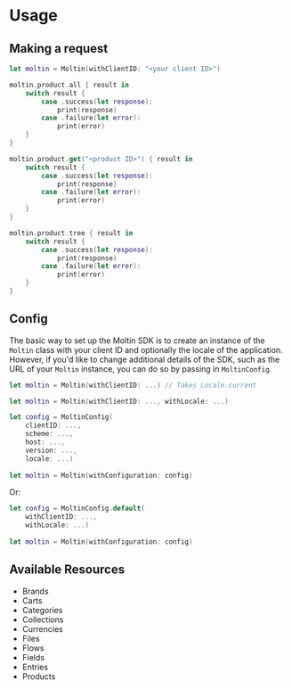 # Usage

## Making a request
```swift
let moltin = Moltin(withClientID: "<your client ID>")

moltin.product.all { result in
    switch result {
        case .success(let response):
            print(response)
        case .failure(let error):
            print(error)
    }
}

moltin.product.get("<product ID>") { result in
    switch result {
        case .success(let response):
            print(response)
        case .failure(let error):
            print(error)
    }
}

moltin.product.tree { result in
    switch result {
        case .success(let response):
            print(response)
        case .failure(let error):
            print(error)
    }
}
```

## Config

The basic way to set up the Moltin SDK is to create an instance of the `Moltin` class with your client ID and optionally the locale of the application. However, if you'd like to change additional details of the SDK, such as the URL of your `Moltin` instance, you can do so by passing in `MoltinConfig`.

```swift
let moltin = Moltin(withClientID: ...) // Takes Locale.current
```

```swift
let moltin = Moltin(withClientID: ..., withLocale: ...)
```

```swift
let config = MoltinConfig(
    clientID: ...,
    scheme: ...,
    host: ...,
    version: ...,
    locale: ...)
    
let moltin = Moltin(withConfiguration: config)
```
Or: 
```swift
let config = MoltinConfig.default(
    withClientID: ...,
    withLocale: ...)
    
let moltin = Moltin(withConfiguration: config)
```

## Available Resources
- Brands
- Carts
- Categories
- Collections
- Currencies
- Files
- Flows
- Fields
- Entries
- Products